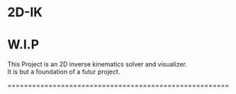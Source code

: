 # 2D-IK


# W.I.P


<p>
This Project is an 2D inverse kinematics solver and visualizer. <br>
It is but a foundation of a futur project. 
</p>
======================================================
